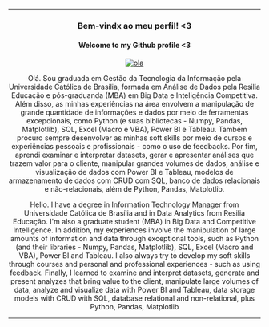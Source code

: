
------------------------------------------
 ### <p align="center">                  Bem-vindx ao meu perfil! <3  </p>
 #### <p align="center">                  Welcome to my Github profile <3  </p>
 
<div align="center">
<a href="https://imgbb.com/"><img src="https://i.ibb.co/BzGVGVr/ola.png" alt="ola" border="0"></a> </p>

 <p align="center">  Olá. Sou graduada em Gestão da Tecnologia da Informação pela Universidade Católica de Brasília, formada em Análise de Dados pela Resilia Educação e pós-graduanda (MBA) em Big Data e Inteligência Competitiva. Além disso, as minhas experiências na área envolvem a manipulação de grande quantidade de informações e dados por meio de ferramentas excepcionais, como Python (e suas bibliotecas - Numpy, Pandas, Matplotlib), SQL, Excel (Macro e VBA), Power BI e Tableau. Também procuro sempre desenvolver as minhas soft skills por meio de cursos e experiências pessoais e profissionais - como o uso de feedbacks. Por fim, aprendi examinar e interpretar datasets, gerar e apresentar análises que trazem valor para o cliente, manipular grandes volumes de dados, análise e visualização de dados com Power BI e Tableau, modelos de armazenamento de dados com CRUD com SQL, banco de dados relacionais e não-relacionais, além de Python, Pandas, Matplotlib.</p> 


 <p align="center"> Hello. I have a degree in Information Technology Manager from Universidade Católica de Brasília and in Data Analytics from Resilia Educação. I'm also a graduate student (MBA) in Big Data and Competitive Intelligence. In addition, my experiences involve the manipulation of large amounts of information and data through exceptional tools, such as Python (and their libraries - Numpy, Pandas, Matplotlib), SQL, Excel (Macro and VBA), Power BI and Tableau. I also always try to develop my soft skills through courses and personal and professional experiences - such as using feedback. Finally, I learned to examine and interpret datasets, generate and present analyzes that bring value to the client, manipulate large volumes of data, analyze and visualize data with Power BI and Tableau, data storage models with CRUD with SQL, database relational and non-relational, plus Python, Pandas, Matplotlib
 
 ------------------------------------------




